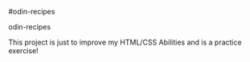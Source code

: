 #odin-recipes

odin-recipes

This project is just to improve my HTML/CSS Abilities and is a practice exercise!
